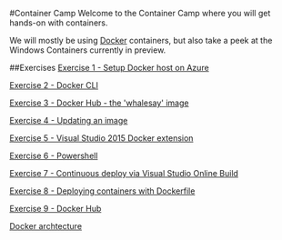 #Container Camp
Welcome to the Container Camp where you will get hands-on with containers.

We will mostly be using [Docker](https://www.docker.com/whatisdocker/) containers, but also take a peek at the Windows Containers currently in preview.

##Exercises
[Exercise 1 - Setup Docker host on Azure](Exercise01/README.md)
 
[Exercise 2 - Docker CLI](Exercise02/README.md)

[Exercise 3 - Docker Hub - the 'whalesay' image](Exercise03/README.md)

[Exercise 4 - Updating an image](Exercise04/README.md)

[Exercise 5 - Visual Studio 2015 Docker extension](Exercise05/README.md)

[Exercise 6 - Powershell](Exercise06/README.md)

[Exercise 7 - Continuous deploy via Visual Studio Online Build](Exercise07/README.md)

[Exercise 8 - Deploying containers with Dockerfile](Exercise08/README.md)

[Exercise 9 - Docker Hub](Exercise09/README.md)

[Docker archtecture](http://docs.docker.com/engine/introduction/understanding-docker/)